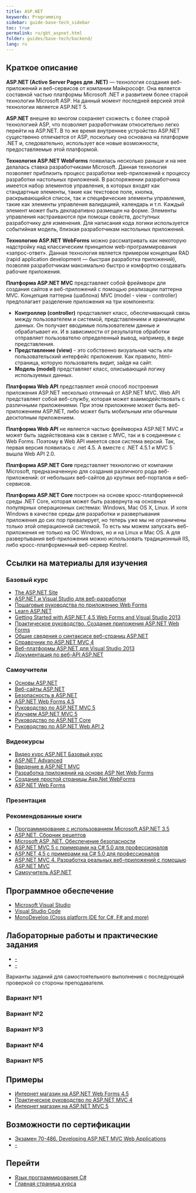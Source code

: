 ```yaml
---
title: ASP.NET
keywords: Programming
sidebar: guide-base-tech_sidebar
toc: true
permalink: ru/gbt_aspnet.html
folder: guides/base-tech/backend/
lang: ru
---
```


## Краткое описание

**ASP.NET (Active Server Pages для .NET)** — технология создания веб-приложений и веб-сервисов от компании Майкрософт. Она является составной частью платформы Microsoft .NET и развитием более старой технологии Microsoft ASP. На данный момент последней версией этой технологии является ASP.NET 5.

**ASP.NET** внешне во многом сохраняет схожесть с более старой технологией ASP, что позволяет разработчикам относительно легко перейти на ASP.NET. В то же время внутреннее устройство ASP.NET существенно отличается от ASP, поскольку она основана на платформе .NET и, следовательно, использует все новые возможности, предоставляемые этой платформой.

**Технология ASP.NET WebForms** появилась несколько раньше и на нее делалась ставка разработчиками Microsoft. Данная технология позволяет приблизить процесс разработки web-приложений к процессу разработки настольных приложений. В распоряжении разработчика имеется набор элементов управления, в которых входят как стандартные элементы, такие как текстовое поле, кнопка,  раскрывающийся список, так и специфические элементы управления, такие как элементы управления валидацией, календарь и т.п. Каждый элемент может быть декларативно размещен на форме. Элементы управления настраиваются при помощи свойств, доступных разработчику для изменения. Для написания кода логики используется событийная модель, близкая разработчикам настольных приложений.

**Технологию ASP.NET WebForms** можно рассматривать как некоторую надстройку над классическим принципом web-программирования «запрос-ответ».  Данная технология является примером концепции RAD (rapid application development — быстрая разработка приложений), позволяя разработчикам максимально быстро и комфортно создавать рабочие приложения. 

**Платформа ASP.NET MVC** представляет собой фреймворк для создания сайтов и веб-приложений с помощью реализации паттерна MVC.
Концепция паттерна (шаблона) MVC (model - view - controller) предполагает разделение приложения на три компонента:
- **Контроллер (controller)** представляет класс, обеспечивающий связь между пользователем и системой, представлением и хранилищем данных. Он получает вводимые пользователем данные и обрабатывает их. И в зависимости от результатов обработки отправляет пользователю определенный вывод, например, в виде представления.
- **Представление (view)** - это собственно визуальная часть или пользовательский интерфейс приложения. Как правило, html-страница, которую пользователь видит, зайдя на сайт.
- **Модель (model)** представляет класс, описывающий логику используемых данных.

**Платформа Web API** представляет иной способ построения приложения ASP.NET несколько отличный от ASP.NET MVC. Web API представляет собой веб-службу, которая может взаимодействовать с различными приложениями. При этом приложение может быть веб-приложением ASP.NET, либо может быть мобильным или обычным десктопным приложением.

**Платформа Web API** не является частью фреймворка ASP.NET MVC и может быть задействована как в связке с MVC, так и в соединении с Web Forms. Поэтому в Web API имеется своя система версий. Так, первая версия появилась с .net 4.5. А вместе с .NET 4.5.1 и MVC 5 вышла Web API 2.0.

**Платформа ASP.NET Core** представляет технологию от компании Microsoft, предназначенную для создания различного рода веб-приложений: от небольших веб-сайтов до крупных веб-порталов и веб-сервисов.

**Платформа ASP.NET Core** построен на основе кросс-платформенной среды .NET Core, которая может быть развернута на основных популярных операционных системах: Windows, Mac OS X, Linux. И хотя Windows в качестве среды для разработки и развертывания приложения до сих пор превалирует, но теперь уже мы не ограничены только этой операционной системой. То есть мы можем запускать веб-приложения не только на ОС Windows, но и на Linux и Mac OS. А для развертывания веб-приложения можно использовать традиционный IIS, либо кросс-платформенный веб-сервер Kestrel.

##  Ссылки на материалы для изучения

### Базовый курс

* [The ASP.NET Site](https://www.asp.net/)
* [ASP.NET и Visual Studio для веб-разработки](https://msdn.microsoft.com/ru-ru/library/dd566231.aspx)
* [Пошаговые руководства по приложению Web Forms](https://msdn.microsoft.com/ru-ru/library/c67263se(v=vs.90).aspx)
* [Learn ASP.NET](https://www.asp.net/learn)
* [Getting Started with ASP.NET 4.5 Web Forms and Visual Studio 2013](https://code.msdn.microsoft.com/Getting-Started-with-221c01f5/view/SourceCode#)
* [Практическое руководство. Создание приложения ASP.NET Web Forms](https://msdn.microsoft.com/ru-ru/library/hh987037(v=vs.110).aspx)
* [Общие сведения о синтаксисе веб-страниц ASP.NET](https://msdn.microsoft.com/ru-ru/library/k33801s3(v=vs.100).aspx)
* [Справочник по ASP.NET MVC 4](https://msdn.microsoft.com/ru-ru/library/gg416515(v=vs.108).aspx)
* [Веб-платформы ASP.NET для Visual Studio 2013](https://msdn.microsoft.com/ru-ru/library/dn467680(v=vs.108).aspx)
* [Документация по веб-API ASP.NET](https://msdn.microsoft.com/ru-ru/library/dn448365(v=vs.118).aspx)

### Самоучители

* [Основы ASP.NET](https://professorweb.ru/my/ASP_NET/base/level1/base_aspnet_index.php)
* [Веб-сайты ASP.NET](https://professorweb.ru/my/ASP_NET/sites/level1/)
* [Безопасность в ASP.NET](https://professorweb.ru/my/ASP_NET/security/level1/)
* [ASP.NET Web Forms 4.5](https://professorweb.ru/my/ASP_NET/webforms_4_5/level1/)
* [Руководство по ASP.NET MVC 5](http://metanit.com/sharp/mvc5/)
* [Изучаем ASP.NET MVC 5](https://professorweb.ru/my/ASP_NET/mvc/level1/)
* [Руководство по ASP.NET Core](http://metanit.com/sharp/aspnet5/)
* [Руководство по ASP.NET Web API 2](http://metanit.com/sharp/aspnet_webapi/)

### Видеокурсы

* [Видео курс ASP.NET Базовый курс](https://www.youtube.com/watch?v=VU-NObnc2jA&list=PLvItDmb0sZw8qA87QMQbx5RpPO_dfCGOy)
* [ASP.NET Advanced](https://www.youtube.com/watch?v=qiujcPFFinA&list=PLvItDmb0sZw_TRwlGr0BVFtS-sP3YaDMU)
* [Введение в ASP.NET MVC](https://mva.microsoft.com/ru/training-courses/-aspnet-mvc-8322?l=eTXjmit7_304984382)
* [Разработка приложений на основе ASP Net Web Forms](https://www.youtube.com/watch?v=VSsXD1JVRYQ&index=20&list=PLMv23B5LnJ9NJ_s4iuIaNen-DbvdR1dMq)
* [Создание простой страницы Asp.Net WebForms](https://www.youtube.com/watch?v=Ww6CVU4oS3k&index=1&list=PLIZicc8_ARKsGxB446wkS6vC-4OynaYIy)
* [ASP.NET Web Forms](https://channel9.msdn.com/Events/dotnetConf/2014/Web-Forms)


### Презентация

### Рекомендованные книги

* [Программирование с использованием Microsoft ASP.NET 3.5](http://www.ozon.ru/context/detail/id/4148051/)
* [ASP.NET. Сборник рецептов](http://www.ozon.ru/context/detail/id/28277279/)
* [Microsoft ASP .NET. Обеспечение безопасности](http://www.ozon.ru/context/detail/id/136359541/)
* [ASP.NET MVC 5 с примерами на C# 5.0 для профессионалов](http://www.ozon.ru/context/detail/id/29482313/)
* [ASP.NET 4.5 с примерами на C# 5.0 для профессионалов](http://www.ozon.ru/context/detail/id/26199321/)
* [ASP.NET MVC 4. Разработка реальных веб-приложений с помощью ASP.NET MVC](http://www.ozon.ru/context/detail/id/20343905/)
* [Самоучитель ASP.NET](http://www.ozon.ru/context/detail/id/28266738/)

## Программное обеспечение

* [Microsoft Visual Studio](https://www.visualstudio.com/downloads/)
* [Visual Studio Code](https://code.visualstudio.com/download)
* [MonoDevelop (Cross platform IDE for C#, F# and more)](http://www.monodevelop.com/)

## Лабораторные работы и практические задания

* [-]()
* [-]()

Варианты заданий для самостоятельного выполнения с последующей проверкой со стороны преподавателя.

### Вариант №1

### Вариант №2

### Вариант №3

### Вариант №4

### Вариант №5

## Примеры

* [Интернет магазин на ASP.NET Web Forms 4.5](https://professorweb.ru/my/ASP_NET/gamestore/level1/1_1.php)
* [Практическое руководство по ASP.NET MVC 4](http://metanit.com/sharp/helpdeskmvc/)
* [Интернет магазин на ASP.NET MVC 5](https://professorweb.ru/my/ASP_NET/gamestore/level2/2_1.php)

## Возможности по сертификации

* [Экзамен 70-486. Developing ASP.NET MVC Web Applications](https://www.microsoft.com/ru-ru/learning/exam-70-486.aspx)
* [-]()

## Перейти

* [Язык программирования С#](gbt_csharp.html)
* [Главная страница курса](gbt_landing-page.html)
